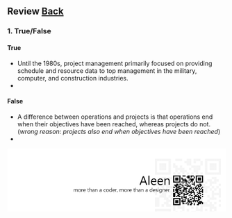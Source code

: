 ## Review	[Back](./../projectManagement.md)

### 1. True/False

#### True

- Until the 1980s, project management primarily focused on providing schedule and resource data to top management in the military, computer, and construction industries.
- 

#### False

- A difference between operations and projects is that operations end when their objectives have been reached, whereas projects do not. (*wrong reason: projects also end when objectives have been reached*)
- 

<a href="http://aleen42.github.io/" target="_blank" ><img src="./../../pic/tail.gif"></a>
